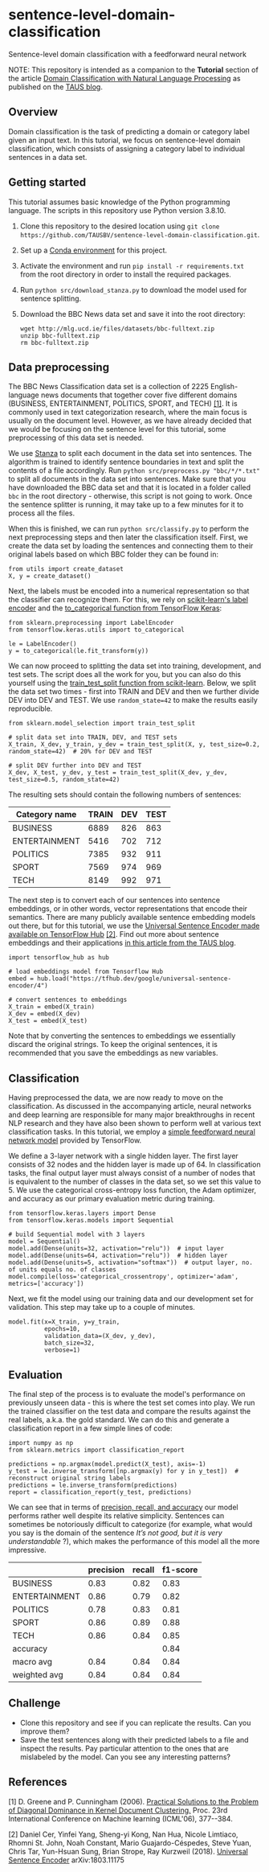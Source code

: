 # sentence-level-domain-classification
Sentence-level domain classification with a feedforward neural network

NOTE: This repository is intended as a companion to the **Tutorial** section of the article [Domain Classification with Natural Language Processing](https://www.taus.net) as published on the [TAUS blog](https://blog.taus.net).

## Overview

Domain classification is the task of predicting a domain or category label given an input text. In this tutorial, we focus on sentence-level domain classification, which consists of assigning a category label to individual sentences in a data set.

## Getting started

This tutorial assumes basic knowledge of the Python programming language. The scripts in this repository use Python version 3.8.10.

  1. Clone this repository to the desired location using ``` git clone https://github.com/TAUSBV/sentence-level-domain-classification.git ```.
  2. Set up a [Conda environment](https://docs.conda.io/projects/conda/en/latest/user-guide/tasks/manage-environments.html#creating-an-environment-with-commands)       for this project.
  3. Activate the environment and run ``` pip install -r requirements.txt ``` from the root directory in order to install the required packages.
  4. Run ``` python src/download_stanza.py ``` to download the model used for sentence splitting.
  5. Download the BBC News data set and save it into the root directory:
  
     ```
     wget http://mlg.ucd.ie/files/datasets/bbc-fulltext.zip
     unzip bbc-fulltext.zip
     rm bbc-fulltext.zip
     ```

## Data preprocessing

The BBC News Classification data set is a collection of 2225 English-language news documents that together cover five different domains (BUSINESS, ENTERTAINMENT, POLITICS, SPORT, and TECH) [[1]](#1). It is commonly used in text categorization research, where the main focus is usually on the document level. However, as we have already decided that we would be focusing on the sentence level for this tutorial, some preprocessing of this data set is needed.

We use [Stanza](https://stanfordnlp.github.io/stanza/index.html) to split each document in the data set into sentences. The algorithm is trained to identify sentence boundaries in text and split the contents of a file accordingly. Run ``` python src/preprocess.py "bbc/*/*.txt" ``` to split all documents in the data set into sentences. Make sure that you have downloaded the BBC data set and that it is located in a folder called ``` bbc ``` in the root directory - otherwise, this script is not going to work. Once the sentence splitter is running, it may take up to a few minutes for it to process all the files.

When this is finished, we can run ``` python src/classify.py ``` to perform the next preprocessing steps and then later the classification itself. First, we create the data set by loading the sentences and connecting them to their original labels based on which BBC folder they can be found in:

```
from utils import create_dataset
X, y = create_dataset()
```

    
Next, the labels must be encoded into a numerical representation so that the classifier can recognize them. For this, we rely on [scikit-learn's label encoder](https://scikit-learn.org/stable/modules/generated/sklearn.preprocessing.LabelEncoder.html) and the [to_categorical function from TensorFlow Keras](https://www.tensorflow.org/api_docs/python/tf/keras/utils/to_categorical):

```
from sklearn.preprocessing import LabelEncoder
from tensorflow.keras.utils import to_categorical

le = LabelEncoder()
y = to_categorical(le.fit_transform(y))
```


We can now proceed to splitting the data set into training, development, and test sets. The script does all the work for you, but you can also do this yourself using the [train_test_split function from scikit-learn](https://scikit-learn.org/stable/modules/generated/sklearn.model_selection.train_test_split.html). Below, we split the data set two times - first into TRAIN and DEV and then we further divide DEV into DEV and TEST. We use ``` random_state=42 ``` to make the results easily reproducible.

```
from sklearn.model_selection import train_test_split

# split data set into TRAIN, DEV, and TEST sets
X_train, X_dev, y_train, y_dev = train_test_split(X, y, test_size=0.2, random_state=42)  # 20% for DEV and TEST

# split DEV further into DEV and TEST
X_dev, X_test, y_dev, y_test = train_test_split(X_dev, y_dev, test_size=0.5, random_state=42)
```

The resulting sets should contain the following numbers of sentences:

| Category name | TRAIN      | DEV       | TEST      |
| ------------- | ---------- | --------- | --------- |
| BUSINESS      | 6889       | 826       | 863       |
| ENTERTAINMENT | 5416       | 702       | 712       |
| POLITICS      | 7385       | 932       | 911       |
| SPORT         | 7569       | 974       | 969       |
| TECH          | 8149       | 992       | 971       |


The next step is to convert each of our sentences into sentence embeddings, or in other words, vector representations that encode their semantics. There are many publicly available sentence embedding models out there, but for this tutorial, we use the [Universal Sentence Encoder made available on TensorFlow Hub](https://tfhub.dev/google/universal-sentence-encoder/4) [[2]](#2). Find out more about sentence embeddings and their applications [in this article from the TAUS blog](https://blog.taus.net/what-are-sentence-embeddings-and-their-applications).

```
import tensorflow_hub as hub

# load embeddings model from Tensorflow Hub
embed = hub.load("https://tfhub.dev/google/universal-sentence-encoder/4")

# convert sentences to embeddings
X_train = embed(X_train)
X_dev = embed(X_dev)
X_test = embed(X_test)
```

Note that by converting the sentences to embeddings we essentially discard the original strings. To keep the original sentences, it is recommended that you save the embeddings as new variables. 

## Classification

Having preprocessed the data, we are now ready to move on the classification. As discussed in the accompanying article, neural networks and deep learning are responsible for many major breakthroughs in recent NLP research and they have also been shown to perform well at various text classification tasks. In this tutorial, we employ a [simple feedforward neural network model](https://www.tensorflow.org/guide/keras/sequential_model) provided by TensorFlow.

We define a 3-layer network with a single hidden layer. The first layer consists of 32 nodes and the hidden layer is made up of 64. In classification tasks, the final output layer must always consist of a number of nodes that is equivalent to the number of classes in the data set, so we set this value to 5. We use the categorical cross-entropy loss function, the Adam optimizer, and accuracy as our primary evaluation metric during training.

```
from tensorflow.keras.layers import Dense
from tensorflow.keras.models import Sequential

# build Sequential model with 3 layers
model = Sequential()
model.add(Dense(units=32, activation="relu"))  # input layer
model.add(Dense(units=64, activation="relu"))  # hidden layer
model.add(Dense(units=5, activation="softmax"))  # output layer, no. of units equals no. of classes
model.compile(loss='categorical_crossentropy', optimizer='adam', metrics=['accuracy'])
```

Next, we fit the model using our training data and our development set for validation. This step may take up to a couple of minutes.

```
model.fit(x=X_train, y=y_train,
          epochs=10,
          validation_data=(X_dev, y_dev),
          batch_size=32,
          verbose=1)
```

## Evaluation

The final step of the process is to evaluate the model's performance on previously unseen data - this is where the test set comes into play. We run the trained classifier on the test data and compare the results against the real labels, a.k.a. the gold standard. We can do this and generate a classification report in a few simple lines of code:

```
import numpy as np
from sklearn.metrics import classification_report

predictions = np.argmax(model.predict(X_test), axis=-1)
y_test = le.inverse_transform([np.argmax(y) for y in y_test])  # reconstruct original string labels
predictions = le.inverse_transform(predictions)
report = classification_report(y_test, predictions)
```

We can see that in terms of [precision, recall, and accuracy](https://datagroomr.com/precision-recall-and-f1-explained-in-plain-english/) our model performs rather well despite its relative simplicity. Sentences can sometimes be notoriously difficult to categorize (for example, what would you say is the domain of the sentence *It’s not good, but it is very understandable* ?), which makes the performance of this model all the more impressive.

|               | precision | recall | f1-score |
| ------------- | --------- | ------ | -------- |
| BUSINESS      | 0.83      | 0.82   | 0.83     |
| ENTERTAINMENT | 0.86      | 0.79   | 0.82     |
| POLITICS      | 0.78      | 0.83   | 0.81     |
| SPORT         | 0.86      | 0.89   | 0.88     |
| TECH          | 0.86      | 0.84   | 0.85     |
| accuracy      |           |        | 0.84     |
| macro avg     | 0.84      | 0.84   | 0.84     |
| weighted avg  | 0.84      | 0.84   | 0.84     |

## Challenge

- Clone this repository and see if you can replicate the results. Can you improve them?
- Save the test sentences along with their predicted labels to a file and inspect the results. Pay particular attention to the ones that are mislabeled by the model. Can you see any interesting patterns?

## References

<a id="1">[1]</a> 
D. Greene and P. Cunningham (2006). 
[Practical Solutions to the Problem of Diagonal Dominance in Kernel Document Clustering.](http://mlg.ucd.ie/files/publications/greene06icml.pdf) 
Proc. 23rd International Conference on Machine learning (ICML'06), 377--384.

<a id="2">[2]</a>
Daniel Cer, Yinfei Yang, Sheng-yi Kong, Nan Hua, Nicole Limtiaco, Rhomni St. John, Noah Constant, Mario Guajardo-Céspedes, Steve Yuan, Chris Tar, Yun-Hsuan Sung, Brian Strope, Ray Kurzweil (2018).
[Universal Sentence Encoder](https://arxiv.org/abs/1803.11175)
arXiv:1803.11175
